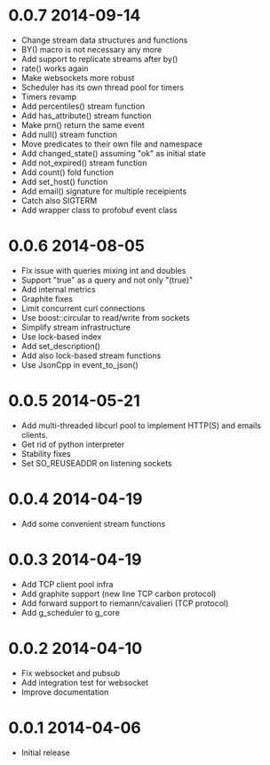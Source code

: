 0.0.7 2014-09-14
================

  * Change stream data structures and functions
  * BY() macro is not necessary any more
  * Add support to replicate streams after by()
  * rate() works again
  * Make websockets more robust
  * Scheduler has its own thread pool for timers
  * Timers revamp
  * Add percentiles() stream function
  * Add has_attribute() stream function
  * Make prn() return the same event
  * Add null() stream function
  * Move predicates to their own file and namespace
  * Add changed_state() assuming "ok" as initial state
  * Add not_expired() stream function
  * Add count() fold function
  * Add set_host() function
  * Add email() signature for multiple receipients
  * Catch also SIGTERM
  * Add wrapper class to profobuf event class

0.0.6 2014-08-05
================

  * Fix issue with queries mixing int and doubles
  * Support "true" as a query and not only "(true)"
  * Add internal metrics
  * Graphite fixes
  * Limit concurrent curl connections
  * Use boost::circular to read/write from sockets
  * Simplify stream infrastructure
  * Use lock-based index
  * Add set_description()
  * Add also lock-based stream functions
  * Use JsonCpp in event_to_json()


0.0.5 2014-05-21
================

  * Add multi-threaded libcurl pool to implement HTTP(S) and emails clients.
  * Get rid of python interpreter
  * Stability fixes
  * Set SO_REUSEADDR on listening sockets

0.0.4 2014-04-19
================

  * Add some convenient stream functions

0.0.3 2014-04-19
================

  * Add TCP client pool infra
  * Add graphite support (new line TCP carbon protocol)
  * Add forward support to riemann/cavalieri (TCP protocol)
  * Add g_scheduler to g_core

0.0.2 2014-04-10
================

  * Fix websocket and pubsub
  * Add integration test for websocket
  * Improve documentation

0.0.1 2014-04-06
================

  * Initial release
